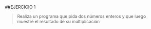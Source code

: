 ##EJERCICIO 1

> Realiza un programa que pida dos números
> enteros y que luego muestre el resultado de
> su multiplicación
